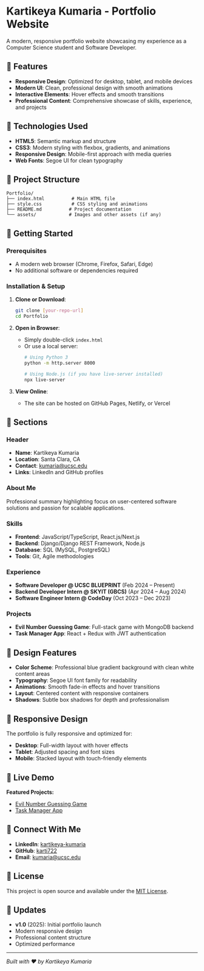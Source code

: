 # Kartikeya Kumaria - Portfolio Website

A modern, responsive portfolio website showcasing my experience as a Computer Science student and Software Developer.

## 🌟 Features

- **Responsive Design**: Optimized for desktop, tablet, and mobile devices
- **Modern UI**: Clean, professional design with smooth animations
- **Interactive Elements**: Hover effects and smooth transitions
- **Professional Content**: Comprehensive showcase of skills, experience, and projects

## 🔧 Technologies Used

- **HTML5**: Semantic markup and structure
- **CSS3**: Modern styling with flexbox, gradients, and animations
- **Responsive Design**: Mobile-first approach with media queries
- **Web Fonts**: Segoe UI for clean typography

## 📁 Project Structure

```
Portfolio/
├── index.html          # Main HTML file
├── style.css           # CSS styling and animations
├── README.md          # Project documentation
└── assets/            # Images and other assets (if any)
```

## 🚀 Getting Started

### Prerequisites
- A modern web browser (Chrome, Firefox, Safari, Edge)
- No additional software or dependencies required

### Installation & Setup

1. **Clone or Download**:
   ```bash
   git clone [your-repo-url]
   cd Portfolio
   ```

2. **Open in Browser**:
   - Simply double-click `index.html`
   - Or use a local server:
     ```bash
     # Using Python 3
     python -m http.server 8000
     
     # Using Node.js (if you have live-server installed)
     npx live-server
     ```

3. **View Online**:
   - The site can be hosted on GitHub Pages, Netlify, or Vercel

## 📱 Sections

### Header
- **Name**: Kartikeya Kumaria
- **Location**: Santa Clara, CA
- **Contact**: kumaria@ucsc.edu
- **Links**: LinkedIn and GitHub profiles

### About Me
Professional summary highlighting focus on user-centered software solutions and passion for scalable applications.

### Skills
- **Frontend**: JavaScript/TypeScript, React.js/Next.js
- **Backend**: Django/Django REST Framework, Node.js
- **Database**: SQL (MySQL, PostgreSQL)
- **Tools**: Git, Agile methodologies

### Experience
- **Software Developer @ UCSC BLUEPRINT** (Feb 2024 – Present)
- **Backend Developer Intern @ SKYIT (GBCS)** (Apr 2024 – Aug 2024)
- **Software Engineer Intern @ CodeDay** (Oct 2023 – Dec 2023)

### Projects
- **Evil Number Guessing Game**: Full-stack game with MongoDB backend
- **Task Manager App**: React + Redux with JWT authentication

## 🎨 Design Features

- **Color Scheme**: Professional blue gradient background with clean white content areas
- **Typography**: Segoe UI font family for readability
- **Animations**: Smooth fade-in effects and hover transitions
- **Layout**: Centered content with responsive containers
- **Shadows**: Subtle box shadows for depth and professionalism

## 📱 Responsive Design

The portfolio is fully responsive and optimized for:
- **Desktop**: Full-width layout with hover effects
- **Tablet**: Adjusted spacing and font sizes
- **Mobile**: Stacked layout with touch-friendly elements

## 🔗 Live Demo

**Featured Projects:**
- [Evil Number Guessing Game](https://evil-number-guessing-game-kartikeya-pn3qp33rm.vercel.app/)
- [Task Manager App](https://lumaa-spring-2025-swe-submission-from-tok6.onrender.com)

## 🤝 Connect With Me

- **LinkedIn**: [kartikeya-kumaria](https://linkedin.com/in/kartikeya-kumaria)
- **GitHub**: [karti722](https://github.com/karti722)
- **Email**: kumaria@ucsc.edu

## 📝 License

This project is open source and available under the [MIT License](LICENSE).

## 🔄 Updates

- **v1.0** (2025): Initial portfolio launch
- Modern responsive design
- Professional content structure
- Optimized performance

---

*Built with ❤️ by Kartikeya Kumaria*